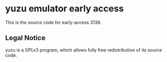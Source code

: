 yuzu emulator early access
=============

This is the source code for early-access 3138.

## Legal Notice

yuzu is a GPLv3 program, which allows fully free redistribution of its source code.